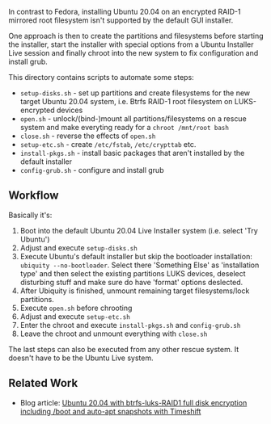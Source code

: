 In contrast to Fedora, installing Ubuntu 20.04 on an encrypted
RAID-1 mirrored root filesystem isn't supported by the default
GUI installer.

One approach is then to create the partitions and filesystems
before starting the installer, start the installer with special
options from a Ubuntu Installer Live session and finally chroot
into the new system to fix configuration and install grub.

This directory contains scripts to automate some steps:

- `setup-disks.sh` - set up partitions and create filesystems for
  the new target Ubuntu 20.04 system, i.e. Btrfs RAID-1 root
  filesystem on LUKS-encrypted devices
- `open.sh` - unlock/(bind-)mount all partitions/filesystems on a
  rescue system and make everyting ready for a `chroot /mnt/root
  bash`
- `close.sh` - reverse the effects of `open.sh`
- `setup-etc.sh` - create `/etc/fstab`, `/etc/crypttab` etc.
- `install-pkgs.sh` - install basic packages that aren't
  installed by the default installer
- `config-grub.sh` - configure and install grub


## Workflow

Basically it's:

1. Boot into the default Ubuntu 20.04 Live Installer system (i.e.
   select 'Try Ubuntu')
2. Adjust and execute `setup-disks.sh`
3. Execute Ubuntu's default installer but skip the bootloader
   installation:  `ubiquity --no-bootloader`. Select there
   'Something Else' as 'installation type' and then select the
   existing partitions LUKS devices, deselect disturbing stuff
   and make sure do have 'format' options deslected.
4. After Ubiquity is finished, unmount remaining target
   filesystems/lock partitions.
5. Execute `open.sh` before chrooting
6. Adjust and execute `setup-etc.sh`
7. Enter the chroot and execute `install-pkgs.sh` and
   `config-grub.sh`
8. Leave the chroot and unmount everything with `close.sh`


The last steps can also be executed from any other rescue system.
It doesn't have to be the Ubuntu Live system.


## Related Work


- Blog article: [Ubuntu 20.04 with btrfs-luks-RAID1 full disk encryption
  including /boot and auto-apt snapshots with Timeshift][1]



[1]: https://mutschler.eu/linux/install-guides/ubuntu-btrfs-raid1/
